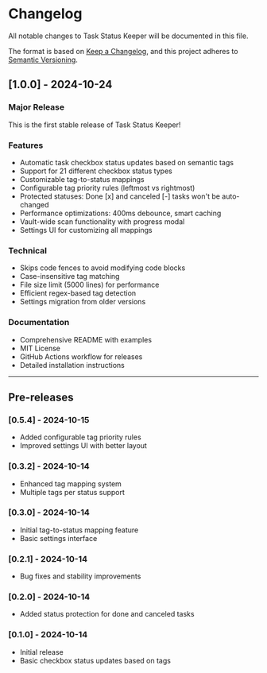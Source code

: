 # Changelog

All notable changes to Task Status Keeper will be documented in this file.

The format is based on [Keep a Changelog](https://keepachangelog.com/en/1.0.0/),
and this project adheres to [Semantic Versioning](https://semver.org/spec/v2.0.0.html).

## [1.0.0] - 2024-10-24

### Major Release

This is the first stable release of Task Status Keeper!

### Features

- Automatic task checkbox status updates based on semantic tags
- Support for 21 different checkbox status types
- Customizable tag-to-status mappings
- Configurable tag priority rules (leftmost vs rightmost)
- Protected statuses: Done [x] and canceled [-] tasks won't be auto-changed
- Performance optimizations: 400ms debounce, smart caching
- Vault-wide scan functionality with progress modal
- Settings UI for customizing all mappings

### Technical

- Skips code fences to avoid modifying code blocks
- Case-insensitive tag matching
- File size limit (5000 lines) for performance
- Efficient regex-based tag detection
- Settings migration from older versions

### Documentation

- Comprehensive README with examples
- MIT License
- GitHub Actions workflow for releases
- Detailed installation instructions

---

## Pre-releases

### [0.5.4] - 2024-10-15

- Added configurable tag priority rules
- Improved settings UI with better layout

### [0.3.2] - 2024-10-14

- Enhanced tag mapping system
- Multiple tags per status support

### [0.3.0] - 2024-10-14

- Initial tag-to-status mapping feature
- Basic settings interface

### [0.2.1] - 2024-10-14

- Bug fixes and stability improvements

### [0.2.0] - 2024-10-14

- Added status protection for done and canceled tasks

### [0.1.0] - 2024-10-14

- Initial release
- Basic checkbox status updates based on tags
